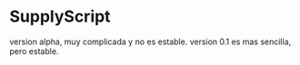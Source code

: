 # SupplyScript

version alpha, muy complicada y no es estable.
version 0.1 es mas sencilla, pero estable.
